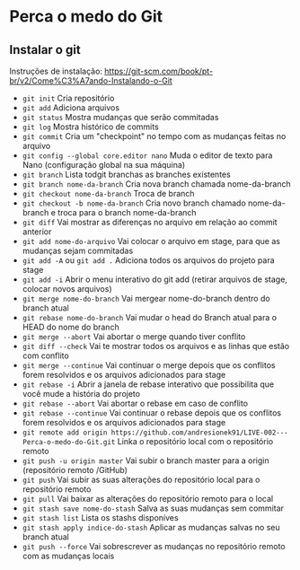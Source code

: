 # Perca o medo do Git

## Instalar o git
Instruções de instalação: https://git-scm.com/book/pt-br/v2/Come%C3%A7ando-Instalando-o-Git


* `git init` Cria repositório
* `git add` Adiciona arquivos
* `git status` Mostra mudanças que serão commitadas
* `git log` Mostra histórico de commits
* `git commit` Cria um "checkpoint" no tempo com as mudanças feitas no arquivo
* `git config --global core.editor nano` Muda o editor de texto para Nano (configuração global na sua máquina)
* `git branch` Lista todgit branchas as branches existentes
* `git branch nome-da-branch` Cria nova branch chamada nome-da-branch
* `git checkout nome-da-branch` Troca de branch
* `git checkout -b nome-da-branch` Cria novo branch chamado nome-da-branch e troca para o branch nome-da-branch
* `git diff` Vai mostrar as diferenças no arquivo em relação ao commit anterior
* `git add nome-do-arquivo` Vai colocar o arquivo em stage, para que as mudanças sejam commitadas
* `git add -A` ou `git add .` Adiciona todos os arquivos do projeto para stage
* `git add -i` Abrir o menu interativo do git add (retirar arquivos de stage, colocar novos arquivos)
* `git merge nome-do-branch` Vai mergear nome-do-branch dentro do branch atual
* `git rebase nome-do-branch` Vai mudar o head do Branch atual para o HEAD do nome do branch
* `git merge --abort` Vai abortar o merge quando tiver conflito
* `git diff --check` Vai te mostrar todos os arquivos e as linhas que estão com conflito
* `git merge --continue` Vai continuar o merge depois que os conflitos forem resolvidos e os arquivos adicionados para stage
* `git rebase -i` Abrir a janela de rebase interativo que possibilita que você mude a história do projeto
* `git rebase --abort` Vai abortar o rebase em caso de conflito
* `git rebase --continue` Vai continuar o rebase depois que os conflitos forem resolvidos e os arquivos adicionados para stage
* `git remote add origin https://github.com/andresionek91/LIVE-002---Perca-o-medo-do-Git.git` Linka o repositório local com o repositório remoto
* `git push -u origin master` Vai subir o branch master para a origin (repositório remoto /GitHub)
* `git push` Vai subir as suas alterações do repositório local para o repositório remoto
* `git pull` Vai baixar as alterações do repositório remoto para o local
* `git stash save nome-do-stash` Salva as suas mudanças sem commitar
* `git stash list` Lista os stashs disponíves
* `git stash apply indice-do-stash` Aplicar as mudanças salvas no seu branch atual
* `git push --force` Vai sobrescrever as mudanças no repositório remoto com as mudanças locais